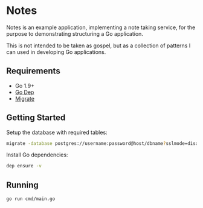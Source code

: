 # Notes

Notes is an example application, implementing a note taking service, for the purpose to demonstrating structuring a Go application.

This is not intended to be taken as gospel, but as a collection of patterns I can used in developing Go applications.

## Requirements

  - Go 1.9+
  - [Go Dep](https://github.com/golang/dep)
  - [Migrate](https://github.com/golang-migrate/migrate)


## Getting Started

Setup the database with required tables:

```sh
migrate -database postgres://username:password@host/dbname?sslmode=disable -path migrations up
```

Install Go dependencies:

```sh
dep ensure -v
```

## Running

```sh
go run cmd/main.go
```
